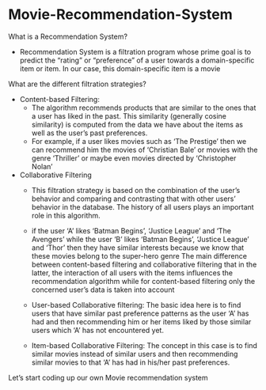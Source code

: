# Movie-Recommendation-System

What is a Recommendation System?
  - Recommendation System is a filtration program whose prime goal is to predict the “rating” or “preference” of a user towards a domain-specific item or item. In our case, this domain-specific item is a movie
  
What are the different filtration strategies?
  - Content-based Filtering:
    - The algorithm recommends products that are similar to the ones that a user has liked in the past. This similarity (generally cosine similarity) is computed from the data we have about the items as well as the user’s past preferences.
    - For example, if a user likes movies such as ‘The Prestige’ then we can recommend him the movies of ‘Christian Bale’ or movies with the genre ‘Thriller’ or maybe even movies directed by ‘Christopher Nolan’
  - Collaborative Filtering
    - This filtration strategy is based on the combination of the user’s behavior and comparing and contrasting that with other users’ behavior in the database. The history of all users plays an important role in this algorithm.
    -  if the user ‘A’ likes ‘Batman Begins’, ‘Justice League’ and ‘The Avengers’ while the user ‘B’ likes ‘Batman Begins’, ‘Justice League’ and ‘Thor’ then they have similar interests because we know that these movies belong to the super-hero genre
   The main difference between content-based filtering and collaborative filtering that in the latter, the interaction of all users with the items influences the recommendation algorithm while for content-based filtering only the concerned user’s data is taken into account
   
    - User-based Collaborative filtering: 
        The basic idea here is to find users that have similar past preference patterns as the user ‘A’ has had and then recommending him or her items liked by those similar users which ‘A’ has not encountered yet.
    - Item-based Collaborative Filtering: 
        The concept in this case is to find similar movies instead of similar users and then recommending similar movies to that ‘A’ has had in his/her past preferences. 
    
 Let’s start coding up our own Movie recommendation system

